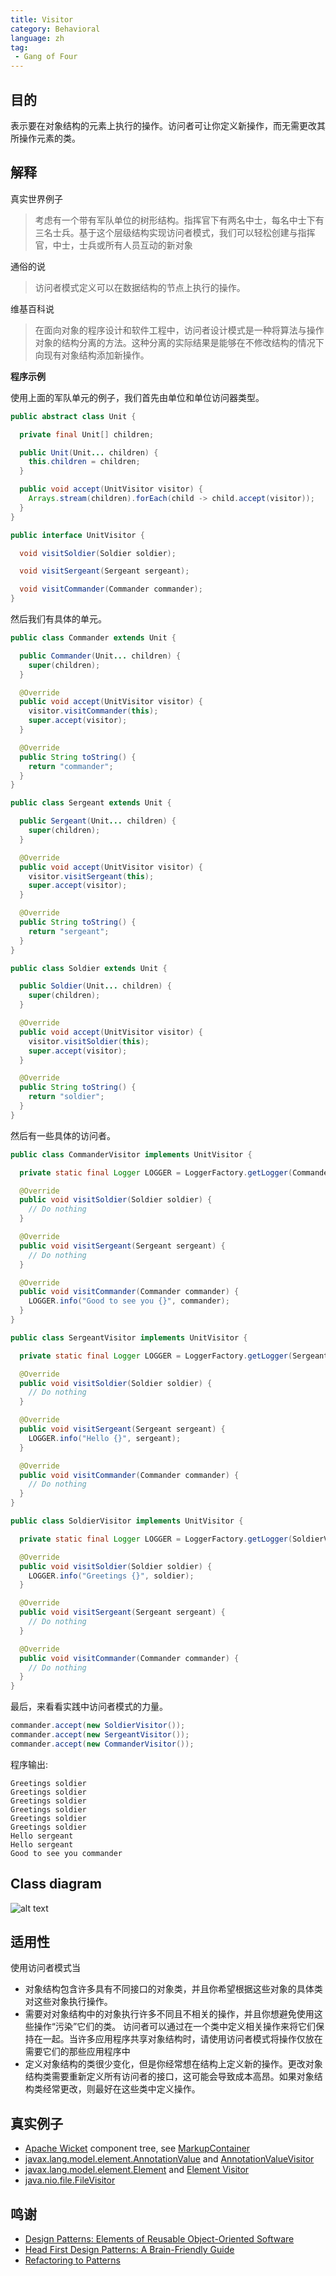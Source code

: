 ```yaml
---
title: Visitor
category: Behavioral
language: zh
tag:
 - Gang of Four
---
```


## 目的

表示要在对象结构的元素上执行的操作。访问者可让你定义新操作，而无需更改其所操作元素的类。

## 解释

真实世界例子

> 考虑有一个带有军队单位的树形结构。指挥官下有两名中士，每名中士下有三名士兵。基于这个层级结构实现访问者模式，我们可以轻松创建与指挥官，中士，士兵或所有人员互动的新对象

通俗的说

> 访问者模式定义可以在数据结构的节点上执行的操作。

维基百科说

> 在面向对象的程序设计和软件工程中，访问者设计模式是一种将算法与操作对象的结构分离的方法。这种分离的实际结果是能够在不修改结构的情况下向现有对象结构添加新操作。

**程序示例**

使用上面的军队单元的例子，我们首先由单位和单位访问器类型。

```java
public abstract class Unit {

  private final Unit[] children;

  public Unit(Unit... children) {
    this.children = children;
  }

  public void accept(UnitVisitor visitor) {
    Arrays.stream(children).forEach(child -> child.accept(visitor));
  }
}

public interface UnitVisitor {

  void visitSoldier(Soldier soldier);

  void visitSergeant(Sergeant sergeant);

  void visitCommander(Commander commander);
}
```

然后我们有具体的单元。

```java
public class Commander extends Unit {

  public Commander(Unit... children) {
    super(children);
  }

  @Override
  public void accept(UnitVisitor visitor) {
    visitor.visitCommander(this);
    super.accept(visitor);
  }

  @Override
  public String toString() {
    return "commander";
  }
}

public class Sergeant extends Unit {

  public Sergeant(Unit... children) {
    super(children);
  }

  @Override
  public void accept(UnitVisitor visitor) {
    visitor.visitSergeant(this);
    super.accept(visitor);
  }

  @Override
  public String toString() {
    return "sergeant";
  }
}

public class Soldier extends Unit {

  public Soldier(Unit... children) {
    super(children);
  }

  @Override
  public void accept(UnitVisitor visitor) {
    visitor.visitSoldier(this);
    super.accept(visitor);
  }

  @Override
  public String toString() {
    return "soldier";
  }
}
```

然后有一些具体的访问者。

```java
public class CommanderVisitor implements UnitVisitor {

  private static final Logger LOGGER = LoggerFactory.getLogger(CommanderVisitor.class);

  @Override
  public void visitSoldier(Soldier soldier) {
    // Do nothing
  }

  @Override
  public void visitSergeant(Sergeant sergeant) {
    // Do nothing
  }

  @Override
  public void visitCommander(Commander commander) {
    LOGGER.info("Good to see you {}", commander);
  }
}

public class SergeantVisitor implements UnitVisitor {

  private static final Logger LOGGER = LoggerFactory.getLogger(SergeantVisitor.class);

  @Override
  public void visitSoldier(Soldier soldier) {
    // Do nothing
  }

  @Override
  public void visitSergeant(Sergeant sergeant) {
    LOGGER.info("Hello {}", sergeant);
  }

  @Override
  public void visitCommander(Commander commander) {
    // Do nothing
  }
}

public class SoldierVisitor implements UnitVisitor {

  private static final Logger LOGGER = LoggerFactory.getLogger(SoldierVisitor.class);

  @Override
  public void visitSoldier(Soldier soldier) {
    LOGGER.info("Greetings {}", soldier);
  }

  @Override
  public void visitSergeant(Sergeant sergeant) {
    // Do nothing
  }

  @Override
  public void visitCommander(Commander commander) {
    // Do nothing
  }
}
```

最后，来看看实践中访问者模式的力量。

```java
commander.accept(new SoldierVisitor());
commander.accept(new SergeantVisitor());
commander.accept(new CommanderVisitor());
```

程序输出:

```
Greetings soldier
Greetings soldier
Greetings soldier
Greetings soldier
Greetings soldier
Greetings soldier
Hello sergeant
Hello sergeant
Good to see you commander
```

## Class diagram

![alt text](./etc/visitor_1.png "Visitor")

## 适用性

使用访问者模式当

* 对象结构包含许多具有不同接口的对象类，并且你希望根据这些对象的具体类对这些对象执行操作。
* 需要对对象结构中的对象执行许多不同且不相关的操作，并且你想避免使用这些操作“污染”它们的类。
  访问者可以通过在一个类中定义相关操作来将它们保持在一起。当许多应用程序共享对象结构时，请使用访问者模式将操作仅放在需要它们的那些应用程序中
* 定义对象结构的类很少变化，但是你经常想在结构上定义新的操作。更改对象结构类需要重新定义所有访问者的接口，这可能会导致成本高昂。如果对象结构类经常更改，则最好在这些类中定义操作。

## 真实例子

* [Apache Wicket](https://github.com/apache/wicket) component tree,
  see [MarkupContainer](https://github.com/apache/wicket/blob/b60ec64d0b50a611a9549809c9ab216f0ffa3ae3/wicket-core/src/main/java/org/apache/wicket/MarkupContainer.java)
* [javax.lang.model.element.AnnotationValue](http://docs.oracle.com/javase/8/docs/api/javax/lang/model/element/AnnotationValue.html)
  and [AnnotationValueVisitor](http://docs.oracle.com/javase/8/docs/api/javax/lang/model/element/AnnotationValueVisitor.html)
* [javax.lang.model.element.Element](http://docs.oracle.com/javase/8/docs/api/javax/lang/model/element/Element.html)
  and [Element Visitor](http://docs.oracle.com/javase/8/docs/api/javax/lang/model/element/ElementVisitor.html)
* [java.nio.file.FileVisitor](http://docs.oracle.com/javase/8/docs/api/java/nio/file/FileVisitor.html)

## 鸣谢

* [Design Patterns: Elements of Reusable Object-Oriented Software](https://www.amazon.com/gp/product/0201633612/ref=as_li_tl?ie=UTF8&camp=1789&creative=9325&creativeASIN=0201633612&linkCode=as2&tag=javadesignpat-20&linkId=675d49790ce11db99d90bde47f1aeb59)
* [Head First Design Patterns: A Brain-Friendly Guide](https://www.amazon.com/gp/product/0596007124/ref=as_li_tl?ie=UTF8&camp=1789&creative=9325&creativeASIN=0596007124&linkCode=as2&tag=javadesignpat-20&linkId=6b8b6eea86021af6c8e3cd3fc382cb5b)
* [Refactoring to Patterns](https://www.amazon.com/gp/product/0321213351/ref=as_li_tl?ie=UTF8&camp=1789&creative=9325&creativeASIN=0321213351&linkCode=as2&tag=javadesignpat-20&linkId=2a76fcb387234bc71b1c61150b3cc3a7)
